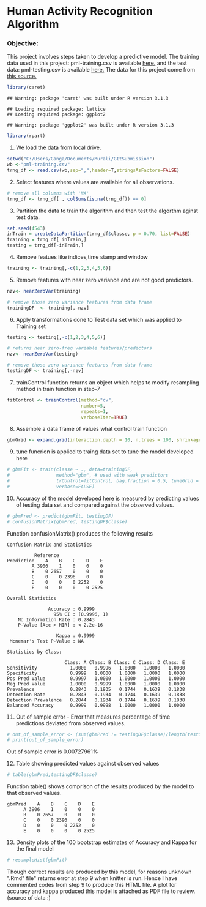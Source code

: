 # Human Activity Recognition Algorithm
### Objective:
This project involves steps taken to develop a predictive model. The training data used in this project: pml-training.csv is available [here.](https://d396qusza40orc.cloudfront.net/predmachlearn/pml-training.csv) and the test data: pml-testing.csv  is available [here.](https://d396qusza40orc.cloudfront.net/predmachlearn/pml-testing.csv) The data for this project come from [this source.](http://groupware.les.inf.puc-rio.br/har)



```r
library(caret)
```

```
## Warning: package 'caret' was built under R version 3.1.3
```

```
## Loading required package: lattice
## Loading required package: ggplot2
```

```
## Warning: package 'ggplot2' was built under R version 3.1.3
```

```r
library(rpart)
```

1. We load the data from local drive.

```r
setwd("C:/Users/Ganga/Documents/Murali/GItSubmission")
wb <-"pml-training.csv"
trng_df <- read.csv(wb,sep=",",header=T,stringsAsFactors=FALSE)
```
2. Select features where values are available for all observations. 

```r
# remove all columns with 'NA'
trng_df <- trng_df[ , colSums(is.na(trng_df)) == 0]
```

3. Partition the data to train the algorithm and  then test the algorthm aginst test data.

```r
set.seed(4543)
inTrain = createDataPartition(trng_df$classe, p = 0.70, list=FALSE)
training = trng_df[ inTrain,]
testing = trng_df[-inTrain,]
```

4. Remove featues like indices,time stamp and window

```r
training <- training[,-c(1,2,3,4,5,6)]
```

5. Remove features  with near zero variance and are not good predictors.

```r
nzv<- nearZeroVar(training)

# remove those zero variance features from data frame
trainingDF  <- training[,-nzv]
```

6. Apply transformations done to Test data set which was applied to Training set

```r
testing <- testing[,-c(1,2,3,4,5,6)]

# returns near zero-freq variable features/predictors
nzv<- nearZeroVar(testing)

# remove those zero variance features from data frame
testingDF <- training[,-nzv]
```

7. trainControl function returns an object which helps to modify resampling method in train function in step-7

```r
fitControl <- trainControl(method="cv",
                           number=5,
                           repeats=1,
                           verboseIter=TRUE)
```

8. Assemble a data frame of values what control train function

```r
gbmGrid <- expand.grid(interaction.depth = 10, n.trees = 100, shrinkage = .1,n.minobsinnode =10)
```

9. tune funcrion is applied to traing data set to tune the model developed here

```r
# gbmFit <- train(classe ~ ., data=trainingDF,
#                 method="gbm", # used with weak predictors
#                 trControl=fitControl, bag.fraction = 0.5, tuneGrid = gbmGrid,
#                 verbose=FALSE)
```

10. Accuracy of the model developed here is measured by predicting values of testing data set and compared against the observed values.

```r
# gbmPred <- predict(gbmFit, testingDF)
# confusionMatrix(gbmPred, testingDF$classe)
```
Function confusionMatrix() produces the following results    
    
    Confusion Matrix and Statistics
    
              Reference
    Prediction    A    B    C    D    E
             A 3906    1    0    0    0
             B    0 2657    0    0    0
             C    0    0 2396    0    0
             D    0    0    0 2252    0
             E    0    0    0    0 2525
    
    Overall Statistics
                                         
                   Accuracy : 0.9999     
                     95% CI : (0.9996, 1)
        No Information Rate : 0.2843     
        P-Value [Acc > NIR] : < 2.2e-16  
                                         
                      Kappa : 0.9999     
     Mcnemar's Test P-Value : NA         
    
    Statistics by Class:
    
                         Class: A Class: B Class: C Class: D Class: E
    Sensitivity            1.0000   0.9996   1.0000   1.0000   1.0000
    Specificity            0.9999   1.0000   1.0000   1.0000   1.0000
    Pos Pred Value         0.9997   1.0000   1.0000   1.0000   1.0000
    Neg Pred Value         1.0000   0.9999   1.0000   1.0000   1.0000
    Prevalence             0.2843   0.1935   0.1744   0.1639   0.1838
    Detection Rate         0.2843   0.1934   0.1744   0.1639   0.1838
    Detection Prevalence   0.2844   0.1934   0.1744   0.1639   0.1838
    Balanced Accuracy      0.9999   0.9998   1.0000   1.0000   1.0000

11. Out of sample error - Error that measures percentage of time predictions deviated from observed values.

```r
# out_of_sample_error <- (sum(gbmPred != testingDF$classe)/length(testingDF$classe)) * 100
# print(out_of_sample_error)
```
Out of sample error is 0.00727961%

12. Table showing predicted values against observed values

```r
# table(gbmPred,testingDF$classe)
```

Function table() shows comprison of the results produced by the model to that observed values.

    gbmPred    A    B    C    D    E
          A 3906    1    0    0    0
          B    0 2657    0    0    0
          C    0    0 2396    0    0
          D    0    0    0 2252    0
          E    0    0    0    0 2525

13. Density plots of the 100 bootstrap estimates of Accuracy and Kappa for the final model

```r
# resampleHist(gbmFit)
```

Though correct results are produced by this model, for reasons unknown ".Rmd" file" returns error at step 9  when knitter is run.
Hence I have commented codes from step 9 to produce this HTML file. A plot for accuracy and kappa produced this model is attached as PDF file to review.
(source of data :)
